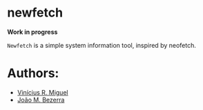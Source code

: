 # newfetch

**Work in progress**

`Newfetch` is a simple system information tool, inspired by neofetch.

# Authors:
- [Vinícius R. Miguel](https://github.com/vrmiguel)
- [João M. Bezerra](https://github.com/marcospb19)
